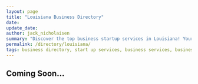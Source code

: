 ```yaml
---
layout: page
title: "Louisiana Business Directory"
date: 
update_date: 
author: jack_nicholaisen
summary: "Discover the top business startup services in Louisiana! Your ultimate guide to launching a successful venture."  
permalink: /directory/louisiana/
tags: business directory, start up services, business services, business lawyers, registered agents,
---
```




<h2>Coming Soon...</h2>

